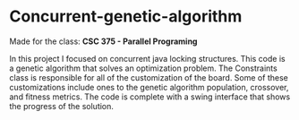 # Concurrent-genetic-algorithm

Made for the class: **CSC 375 - Parallel Programing**


In this project I focused on concurrent java locking structures. This code is a genetic algorithm that solves an optimization problem. The Constraints class is responsible for all of the customization of the board. Some of these customizations include ones to the genetic algorithm population, crossover, and fitness metrics. The code is complete with a swing interface that shows the progress of the solution.
